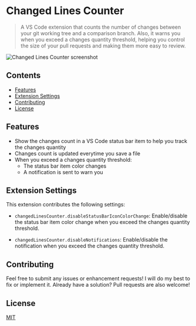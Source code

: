 # Changed Lines Counter

> A VS Code extension that counts the number of changes between your git working tree and a comparison branch. Also, it warns you when you exceed a changes quantity threshold, helping you control the size of your pull requests and making them more easy to review.

![Changed Lines Counter screenshot](https://i.imgur.com/NQHj04x.png)

## Contents

- [Features](#features)
- [Extension Settings](#extension-settings)
- [Contributing](#contributing)
- [License](#contributing)

## Features

- Show the changes count in a VS Code status bar item to help you track the changes quantity
- Changes count is updated everytime you save a file
- When you exceed a changes quantity threshold:
  - The status bar item color changes
  - A notification is sent to warn you

## Extension Settings

This extension contributes the following settings:

- `changedLinesCounter.disableStatusBarIconColorChange`: Enable/disable the status bar item color change when you exceed the changes quantity threshold.

- `changedLinesCounter.disableNotifications`: Enable/disable the notification when you exceed the changes quantity threshold.

## Contributing

Feel free to submit any issues or enhancement requests! I will do my best to fix or implement it. Already have a solution? Pull requests are also welcome!

## License

[MIT](https://choosealicense.com/licenses/mit/)
